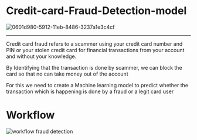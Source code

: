 # Credit-card-Fraud-Detection-model

![0601d980-5912-11eb-8486-3237a1e3c4cf](https://user-images.githubusercontent.com/91200862/213658649-78d8eaaf-9094-4382-969d-829fe23d9818.png)
***
Credit card fraud refers to a scammer using your credit card number and PIN or your stolen credit card for financial transactions from your account and without your knowledge.

By Identifying that the transaction is done by scammer, we can block the card so that no can take money out of the account

For this we need to create a Machine learning model to predict whether the transaction which is happening is done by a fraud or a legit card user

# Workflow


![workflow fraud detection](https://user-images.githubusercontent.com/91200862/213659977-29f6905e-1427-4bbb-a984-27ff6dace793.png)

